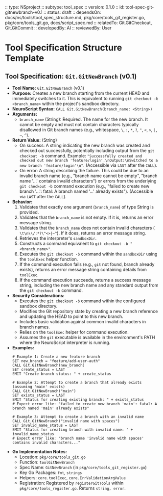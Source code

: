 :: type: NSproject
:: subtype: tool_spec
:: version: 0.1.0
:: id: tool-spec-git-gitnewbranch-v0.1
:: status: draft
:: dependsOn: docs/ns/tools/tool_spec_structure.md, pkg/core/tools_git_register.go, pkg/core/tools_git.go, docs/script_spec.md
:: relatedTo: Git.GitCheckout, Git.GitCommit
:: developedBy: AI
:: reviewedBy: User

# Tool Specification Structure Template

## Tool Specification: `Git.GitNewBranch` (v0.1)

* **Tool Name:** `Git.GitNewBranch` (v0.1)
* **Purpose:** Creates a new branch starting from the current HEAD and immediately switches to it. This is equivalent to running `git checkout -b <branch_name>` within the project's sandbox directory.
* **NeuroScript Syntax:** `CALL Git.GitNewBranch(branch_name: <String>)`
* **Arguments:**
    * `branch_name` (String): Required. The name for the new branch. It cannot be empty and must not contain characters typically disallowed in Git branch names (e.g., whitespace, `\`, `:`, `*`, `?`, `"`, `<`, `>`, `|`, `~`, `^`).
* **Return Value:** (String)
    * On success: A string indicating the new branch was created and checked out successfully, potentially including output from the `git checkout -b` command. Example: `"Successfully created and checked out new branch 'feature/login'.\nOutput:\nSwitched to a new branch 'feature/login'\n"`. (Accessible via `LAST` after the `CALL`).
    * On error: A string describing the failure. This could be due to an invalid branch name (e.g., "branch name cannot be empty", "branch name '...' contains invalid characters") or errors from the underlying `git checkout -b` command execution (e.g., "failed to create new branch '...': fatal: A branch named '...' already exists"). (Accessible via `LAST` after the `CALL`).
* **Behavior:**
    1.  Validates that exactly one argument (`branch_name`) of type String is provided.
    2.  Validates that the `branch_name` is not empty. If it is, returns an error message string.
    3.  Validates that the `branch_name` does not contain invalid characters (` \t\n\\/:*?\"<>|~^`). If it does, returns an error message string.
    4.  Retrieves the interpreter's `sandboxDir`.
    5.  Constructs a command equivalent to `git checkout -b "<branch_name>"`.
    6.  Executes the `git checkout -b` command within the `sandboxDir` using the `toolExec` helper function.
    7.  If the command execution fails (e.g., `git` not found, branch already exists), returns an error message string containing details from `toolExec`.
    8.  If the command execution succeeds, returns a success message string, including the new branch name and any standard output from the `git checkout -b` command.
* **Security Considerations:**
    * Executes the `git checkout -b` command within the configured sandbox directory.
    * Modifies the Git repository state by creating a new branch reference and updating the HEAD to point to this new branch.
    * Includes basic validation against common invalid characters in branch names.
    * Relies on the `toolExec` helper for command execution.
    * Assumes the `git` executable is available in the environment's PATH where the NeuroScript interpreter is running.
* **Examples:**
    ```neuroscript
    # Example 1: Create a new feature branch
    SET new_branch = "feature/add-user-auth"
    CALL Git.GitNewBranch(new_branch)
    SET create_status = LAST
    EMIT "Create branch status: " + create_status

    # Example 2: Attempt to create a branch that already exists (assuming 'main' exists)
    CALL Git.GitNewBranch("main")
    SET exists_status = LAST
    EMIT "Status for creating existing branch: " + exists_status
    # Expect error like: "failed to create new branch 'main': fatal: A branch named 'main' already exists"

    # Example 3: Attempt to create a branch with an invalid name
    CALL Git.GitNewBranch("invalid name with spaces")
    SET invalid_name_status = LAST
    EMIT "Status for creating branch with invalid name: " + invalid_name_status
    # Expect error like: "branch name 'invalid name with spaces' contains invalid characters..."
    ```
* **Go Implementation Notes:**
    * Location: `pkg/core/tools_git.go`
    * Function: `toolGitNewBranch`
    * Spec Name: `GitNewBranch` (in `pkg/core/tools_git_register.go`)
    * Key Go Packages: `fmt`, `strings`
    * Helpers: `core.toolExec`, `core.ErrValidationArgValue`
    * Registration: Registered by `registerGitTools` within `pkg/core/tools_register.go`. Returns `string, error`.